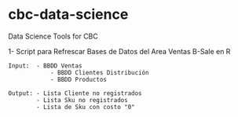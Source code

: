 # cbc-data-science
Data Science Tools for CBC

1- Script para Refrescar Bases de Datos del Area Ventas B-Sale en R
        
    Input:  - BBDD Ventas 
                - BBDD Clientes Distribución
                - BBDD Productos
            
    Output: - Lista Cliente no registrados
            - Lista Sku no registrados
            - Lista de Sku con costo "0"
            
